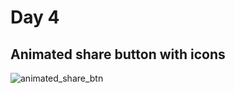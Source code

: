 # Day 4

## Animated share button with icons

![animated_share_btn](https://user-images.githubusercontent.com/36999742/117338297-07084800-aebc-11eb-819e-2920d7d1cb85.gif)
